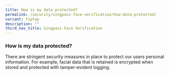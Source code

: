 ```yaml
---
title: How is my data protected?
permalink: /security/singpass-face-verification/how-data-protected/
variant: tiptap
description: ""
third_nav_title: Singpass Face Verification
---
```

<h3>How is my data protected?</h3>
<p>There are stringent security measures in place to protect our users personal
information. For example, facial data that is retained is encrypted when
stored and protected with tamper-evident logging.</p>